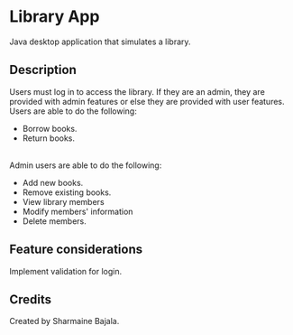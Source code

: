 # Library App
Java desktop application that simulates a library.

## Description
Users must log in to access the library. If they are an admin, they are provided with admin features or else they are provided with user features.
Users are able to do the following:
- Borrow books.
- Return books. <br/> <br/>

Admin users are able to do the following: 
- Add new books.
- Remove existing books.
- View library members
- Modify members' information
- Delete members.

## Feature considerations
Implement validation for login.

## Credits
Created by Sharmaine Bajala.
